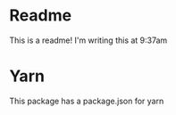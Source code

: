 # Readme

This is a readme! I'm writing this at 9:37am

# Yarn

This package has a package.json for yarn

